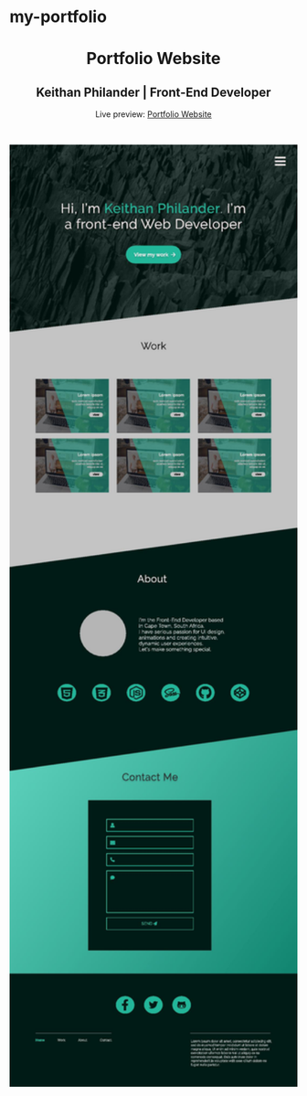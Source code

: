# my-portfolio
<h1 align="center">Portfolio Website</h1>
<h2 align="center">Keithan Philander | Front-End Developer </h2>
<p align="center">Live preview: <a href="https://www.keithanphilander.com" target="_blank">Portfolio Website</a></p><br>
<p align="center">
<img src="design/Portfolio.jpg" width="550" alt="Portfolio Website">
</p>
